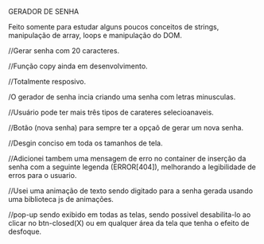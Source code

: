 GERADOR DE SENHA

Feito somente para estudar alguns poucos conceitos de strings, manipulação de array, loops e manipulação do DOM.

//Gerar senha com 20 caracteres.

//Função copy ainda em desenvolvimento.

//Totalmente resposivo.

/O gerador de senha incia criando uma senha com letras minusculas.

//Usuário pode ter mais três tipos de carateres selecioanaveis.

//Botão (nova senha) para sempre ter a opçaõ de gerar um nova  senha.

//Desgin conciso em toda os tamanhos de tela.

//Adicionei tambem uma mensagem de erro no container de inserção da senha com a seguinte legenda (ERROR[404]), melhorando a legibilidade de erros para o usuario.

//Usei uma animação de texto sendo digitado para a senha gerada usando uma biblioteca js de animações.

//pop-up sendo exibido em todas as telas, sendo possivel desabilita-lo ao clicar no btn-closed(X) ou em qualquer área da tela que tenha o efeito de desfoque.


